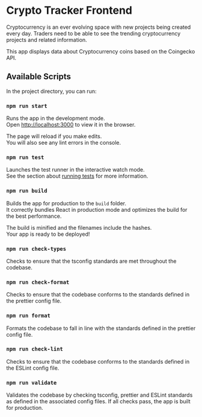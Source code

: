 # Crypto Tracker Frontend

Cryptocurrency is an ever evolving space with new projects being created every
day. Traders need to be able to see the trending cryptocurrency projects and
related information.

This app displays data about Cryptocurrency coins based on the Coingecko API.

## Available Scripts

In the project directory, you can run:

### `npm run start`

Runs the app in the development mode.\
Open [http://localhost:3000](http://localhost:3000) to view it in the browser.

The page will reload if you make edits.\
You will also see any lint errors in the console.

### `npm run test`

Launches the test runner in the interactive watch mode.\
See the section about [running tests](https://facebook.github.io/create-react-app/docs/running-tests)
for more information.

### `npm run build`

Builds the app for production to the `build` folder.\
It correctly bundles React in production mode and optimizes the build for the best
performance.

The build is minified and the filenames include the hashes.\
Your app is ready to be deployed!

### `npm run check-types`

Checks to ensure that the tsconfig standards are met throughout the codebase.

### `npm run check-format`

Checks to ensure that the codebase conforms to the standards defined in the
prettier config file.

### `npm run format`

Formats the codebase to fall in line with the standards defined in the prettier
config file.

### `npm run check-lint`

Checks to ensure that the codebase conforms to the standards defined in the
ESLint config file.

### `npm run validate`

Validates the codebase by checking tsconfig, prettier and ESLint standards as
defined in the associated config files. If all checks pass, the app is built for
production.

